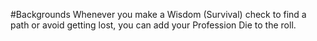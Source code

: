 #Backgrounds
Whenever you make a Wisdom (Survival) check to find a path or avoid getting lost, you can add your Profession Die to the roll.